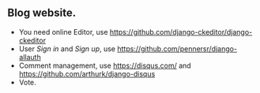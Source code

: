 ## Blog website.

- You need online Editor, use <https://github.com/django-ckeditor/django-ckeditor>
- User _Sign in_ and _Sign up_, use <https://github.com/pennersr/django-allauth>
- Comment management, use <https://disqus.com/> and <https://github.com/arthurk/django-disqus>
- Vote.
